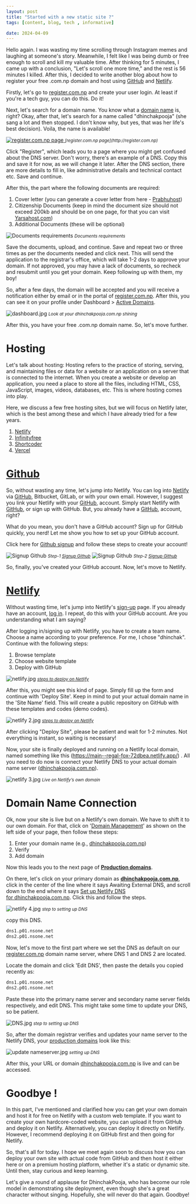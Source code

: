 ```yaml
---
layout: post
title: "Started with a new static site ?"
tags: [content, blog, tech , informative]

date: 2024-04-09
---
```


Hello again. I was wasting my time scrolling through Instagram memes and laughing at someone's story. Meanwhile, I felt like I was being dumb or free enough to scroll and kill my valuable time. After thinking for 5 minutes, I came up with a conclusion, "Let's scroll one more time," and the rest is 56 minutes I killed. After this, I decided to write another blog about how to register your free .com.np domain and host using [GitHub](http://github.com) and [Netlify](http://netlify.com).

Firstly, let's go to [register.com.np](http://register.com.np/) and create your user login. At least if you're a tech guy, you can do this. Do it!

Next, let's search for a domain name. You know what a [domain name](https://www.cloudflare.com/en-gb/learning/dns/glossary/what-is-a-domain-name/) is, right? Okay, after that, let's search for a name called "dhinchakpooja" (she sang a lot and then stopped. I don't know why, but yes, that was her life's best decision). Voila, the name is available!

<a href="https://i.postimg.cc/L5Jbh5YQ/domain-registar.jpg" target="_blank">
  <img src="https://i.postimg.cc/L5Jbh5YQ/domain-registar.jpg" alt="register.com.np page">
</a>
<small><em>[register.com.np page](http://register.com.np)</em></small>

Click "Register", which leads you to a page where you might get confused about the DNS server. Don't worry, there's an example of a DNS. Copy this and save it for now, as we will change it later. After the DNS section, there are more details to fill in, like administrative details and technical contact etc. Save and continue.

After this, the part where the following documents are required:

1. Cover letter (you can generate a cover letter from here - [Prabhuhost](https://www.prabhuhost.com/np-domain-registration/))
2. Citizenship Documents (keep in mind the document size should not exceed 200kb and should be on one page, for that you can visit [Yarsahost.com](https://www.yarsahost.com/resources/photo-id-merge/))
3. Additional Documents (these will be optional)

![Documents requirements](https://i.postimg.cc/jSh0pWzy/letters.jpg)
<small><em>Documents requirements</em></small>

Save the documents, upload, and continue. Save and repeat two or three times as per the documents needed and click next. This will send the application to the registrar's office, which will take 1-2 days to approve your domain. If not approved, you may have a lack of documents, so recheck and resubmit until you get your domain. Keep following up with them, my boy!

So, after a few days, the domain will be accepted and you will receive a notification either by email or in the portal of [register.com.np](http://register.com.np/). After this, you can see it on your profile under Dashboard > [Active Domains](https://register.com.np/userdomain).

![dashboard.jpg](https://i.postimg.cc/d1LbZ4g9/dashboard.jpg)
<small><em>Look at your dhinchakpooja.com.np shining</em></small>


After this, you have your free .com.np domain name. So, let's move further.

# Hosting
Let's talk about hosting: Hosting refers to the practice of storing, serving, and maintaining files or data for a website or an application on a server that is connected to the internet. When you create a website or develop an application, you need a place to store all the files, including HTML, CSS, JavaScript, images, videos, databases, etc. This is where hosting comes into play.

Here, we discuss a few free hosting sites, but we will focus on Netlify later, which is the best among these and which I have already tried for a few years.

1. [Netlify](https://www.netlify.com/)
2. [Infinityfree](https://www.infinityfree.net/)
3. [Shortcoder]()
4. [Vercel](http://vercel.com/)

# [Github](http://Github.com)

So, without wasting any time, let's jump into Netlify. You can log into [Netlify](http://netlify.com) via [GitHub](http://github.com), Bitbucket, GitLab, or with your own email. However, I suggest you link your Netlify with your [GitHub](http://github.com), account. Simply start Netlify with [GitHub](http://github.com), or sign up with GitHub. But, you already have a [GitHub](http://github.com), account, right?

What do you mean, you don't have a GitHub account? Sign up for GitHub quickly, you nerd! Let me show you how to set up your GitHub account.

Click here for [Github signup](https://github.com/signup) and follow these steps to create your account!

![Signup [Github](http://github.com)](https://i.postimg.cc/q79k7RGm/github-setup1.jpg)
<small><em>Step-1 [Signup Github](http://github.com)</em></small>
![Signup [Github](http://github.com)](https://i.postimg.cc/1tGfhwZ0/github-setup2.jpg)
<small><em>Step-2 [Signup Github](http://github.com)</em></small>

So, finally, you've created your GitHub account. Now, let's move to Netlify.

# [Netlify](http://Netlify.com)

Without wasting time, let's jump into Netlify's [sign-up](https://app.netlify.com/signup) page. If you already have an account, [log in](https://app.netlify.com/login). I repeat, do this with your GitHub account. Are you understanding what I am saying?

After logging in/signing up with Netlify, you have to create a team name. Choose a name according to your preference. For me, I chose "dhinchak". Continue with the following steps:

1. Browse template
2. Choose website template
3. Deploy with GitHub

![netlify.jpg](https://i.postimg.cc/8c8k55Tp/netlify1.jpg)
<small><em>[steps to deploy on Netlify](http://Netlify.com)</em></small>


After this, you might see this kind of page. Simply fill up the form and continue with 'Deploy Site'. Keep in mind to put your actual domain name in the 'Site Name' field. This will create a public repository on GitHub with these templates and codes {demo codes}.

![netlify 2.jpg](https://i.postimg.cc/76JYw78t/netlify2.jpg)
<small><em>[steps to deploy on Netlify](http://Netlify.com)</em></small>

After clicking "Deploy Site", please be patient and wait for 1-2 minutes. Not everything is instant, so waiting is necessary!

Now, your site is finally deployed and running on a Netlify local domain, named something like this (https://main--regal-fox-72dbea.netlify.app/) . All you need to do now is connect your Netlify DNS to your actual domain name server ([dhinchakpooja.com.np](http://dhinchakpooja.com.np/)).

![netlify 3.jpg](https://i.postimg.cc/q7bf79DR/netlify-3.jpg)
<small><em>Live on Netlify’s own domain</em></small>

# Domain Name Connection
Ok, now your site is live but on a Netlify's own domain. We have to shift it to our own domain. For that, click on '[Domain Management](https://app.netlify.com/sites/regal-fox-72dbea/domain-management)' as shown on the left side of your page, then follow these steps:

1. Enter your domain name (e.g., [dhinchakpooja.com.np](http://dhinchakpooja.com.np/))
2. Verify
3. Add domain

Now this leads you to the next page of **[Production domains](https://app.netlify.com/sites/regal-fox-72dbea/domain-management#production-domains)**.

On there, let's click on your primary domain as **[dhinchakpooja.com.np](http://dhinchakpooja.com.np/)**, click in the center of the line where it says Awaiting External DNS, and scroll down to the end where it says [Set up Netlify DNS for dhinchakpooja.com.np](https://app.netlify.com/sites/regal-fox-72dbea/dns/setup/dhinchakpooja.com.np). Click this and follow the steps.

![netlify 4.jpg](https://i.postimg.cc/cC3PX6xg/netlify-4.jpg)
<small><em>step to setting up DNS</em></small>

copy this DNS.
```bash
dns1.p01.nsone.net
dns2.p01.nsone.net
```
Now, let's move to the first part where we set the DNS as default on our [register.com.np](http://register.com.np/) domain name server, where DNS 1 and DNS 2 are located.

Locate the domain and click 'Edit DNS', then paste the details you copied recently as: 
```bash
dns1.p01.nsone.net
dns2.p01.nsone.net
```
Paste these into the primary name server and secondary name server fields respectively, and edit DNS. This might take some time to update your DNS, so be patient.

![DNS.jpg](https://i.postimg.cc/pVnN2cfW/DNS.jpg)
<small><em>step to setting up DNS</em></small>


So, after the domain registrar verifies and updates your name server to the Netlify DNS, your [production domains](https://app.netlify.com/sites/bimqzip/domain-management#production-domains) look like this:

![update nameserver.jpg](https://i.postimg.cc/fLp6cYNQ/update-nameserver.jpg)
<small><em>setting up DNS</em></small>

After this, your URL or domain [dhinchakpooja.com.np](http://dhinchakpooja.com.np/) is live and can be accessed.

# Goodbye !
In this part, I've mentioned and clarified how you can get your own domain and host it for free on Netlify with a custom web template. If you want to create your own hardcore-coded website, you can upload it from GitHub and deploy it on Netlify. Alternatively, you can deploy it directly on Netlify. However, I recommend deploying it on GitHub first and then going for Netlify.

So, that's all for today. I hope we meet again soon to discuss how you can deploy your own site with actual code from GitHub and then host it either here or on a premium hosting platform, whether it's a static or dynamic site. Until then, stay curious and keep learning.

Let's give a round of applause for DhinchakPooja, who has become our role model in demonstrating site deployment, even though she's a great character without singing. Hopefully, she will never do that again. Goodbye!

